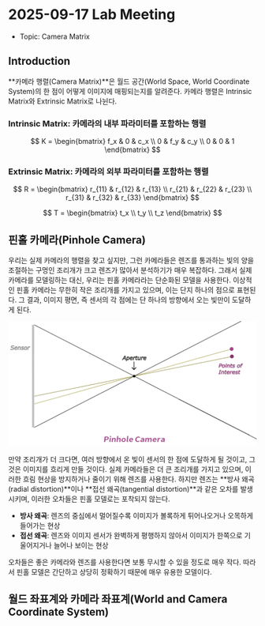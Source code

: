 # 2025-09-17 Lab Meeting

- Topic: Camera Matrix

## Introduction

**카메라 행렬(Camera Matrix)**은 월드 공간(World Space, World Coordinate System)의
한 점이 어떻게 이미지에 매핑되는지를 알려준다. 카메라 행렬은 Intrinsic Matrix와 Extrinsic Matrix로 나뉜다.

### Intrinsic Matrix: 카메라의 내부 파라미터를 포함하는 행렬

$$
K = \begin{bmatrix}
f_x & 0 & c_x \\
0 & f_y & c_y \\
0 & 0 & 1
\end{bmatrix}
$$

### Extrinsic Matrix: 카메라의 외부 파라미터를 포함하는 행렬

$$
R = \begin{bmatrix}
r_{11} & r_{12} & r_{13} \\
r_{21} & r_{22} & r_{23} \\
r_{31} & r_{32} & r_{33}
\end{bmatrix}
$$

$$
T = \begin{bmatrix}
t_x \\
t_y \\
t_z
\end{bmatrix}
$$

## 핀홀 카메라(Pinhole Camera)

우리는 실제 카메라의 행렬을 찾고 싶지만, 그런 카메라들은
렌즈를 통과하는 빛의 양을 조절하는 구멍인 조리개가 크고 렌즈가 많아서 분석하기가 매우 복잡하다.
그래서 실제 카메라를 모델링하는 대신, 우리는 핀홀 카메라라는 단순화된 모델을 사용한다.
이상적인 핀홀 카메라는 무한히 작은 조리개를 가지고 있으며, 이는 단지 하나의 점으로 표현된다.
그 결과, 이미지 평면, 즉 센서의 각 점에는 단 하나의 방향에서 오는 빛만이 도달하게 된다.

![핀홀 카메라](./imgs/pinhole_camera.png)

만약 조리개가 더 크다면, 여러 방향에서 온 빛이 센서의 한 점에 도달하게 될 것이고,
그것은 이미지를 흐리게 만들 것이다. 실제 카메라들은 더 큰 조리개를 가지고 있으며,
이러한 흐림 현상을 방지하거나 줄이기 위해 렌즈를 사용한다.
하지만 렌즈는 **방사 왜곡(radial distortion)**이나 **접선 왜곡(tangential distortion)**과 같은 오차를 발생시키며,
이러한 오차들은 핀홀 모델로는 포착되지 않는다.

- **방사 왜곡**: 렌즈의 중심에서 멀어질수록 이미지가 볼록하게 튀어나오거나 오목하게 들어가는 현상
- **접선 왜곡**: 렌즈와 이미지 센서가 완벽하게 평행하지 않아서 이미지가 한쪽으로 기울어지거나 늘어나 보이는 현상

오차들은 좋은 카메라와 렌즈를 사용한다면 보통 무시할 수 있을 정도로 매우 작다.
따라서 핀홀 모델은 간단하고 상당히 정확하기 때문에 매우 유용한 모델이다.

## 월드 좌표계와 카메라 좌표계(World and Camera Coordinate System)

